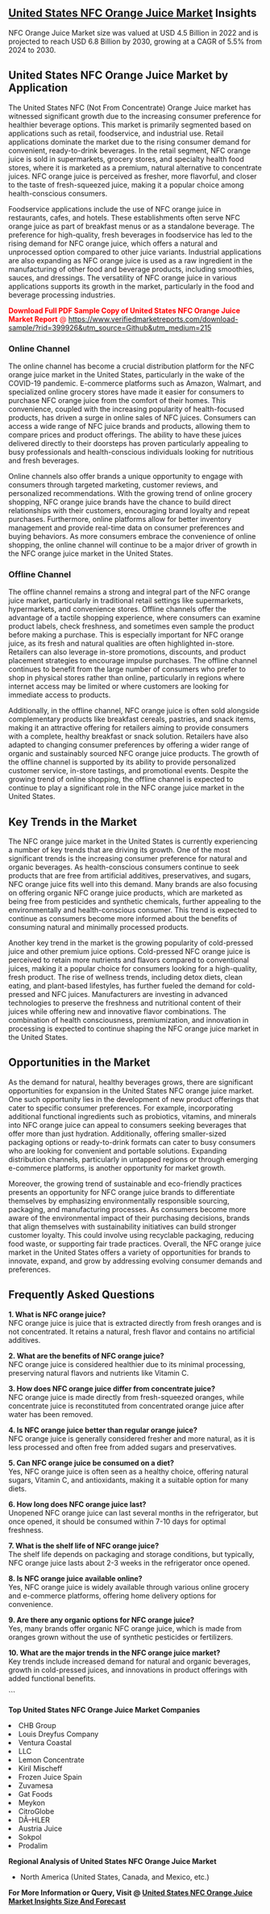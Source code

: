 <h2><a href="https://www.verifiedmarketreports.com/download-sample/?rid=399926&amp;utm_source=Github&amp;utm_medium=215" target="_blank">United States NFC Orange Juice Market</a> Insights</h2><p>NFC Orange Juice Market size was valued at USD 4.5 Billion in 2022 and is projected to reach USD 6.8 Billion by 2030, growing at a CAGR of 5.5% from 2024 to 2030.</p><p> <h2>United States NFC Orange Juice Market by Application</h2> <p>The United States NFC (Not From Concentrate) Orange Juice market has witnessed significant growth due to the increasing consumer preference for healthier beverage options. This market is primarily segmented based on applications such as retail, foodservice, and industrial use. Retail applications dominate the market due to the rising consumer demand for convenient, ready-to-drink beverages. In the retail segment, NFC orange juice is sold in supermarkets, grocery stores, and specialty health food stores, where it is marketed as a premium, natural alternative to concentrate juices. NFC orange juice is perceived as fresher, more flavorful, and closer to the taste of fresh-squeezed juice, making it a popular choice among health-conscious consumers. <p>Foodservice applications include the use of NFC orange juice in restaurants, cafes, and hotels. These establishments often serve NFC orange juice as part of breakfast menus or as a standalone beverage. The preference for high-quality, fresh beverages in foodservice has led to the rising demand for NFC orange juice, which offers a natural and unprocessed option compared to other juice variants. Industrial applications are also expanding as NFC orange juice is used as a raw ingredient in the manufacturing of other food and beverage products, including smoothies, sauces, and dressings. The versatility of NFC orange juice in various applications supports its growth in the market, particularly in the food and beverage processing industries. <p><p><span class=""><span style="color: #ff0000;"><strong>Download Full PDF Sample Copy of United States NFC Orange Juice Market Report</strong> @ </span><a href="https://www.verifiedmarketreports.com/download-sample/?rid=399926&amp;utm_source=Github&amp;utm_medium=215" target="_blank">https://www.verifiedmarketreports.com/download-sample/?rid=399926&amp;utm_source=Github&amp;utm_medium=215</a></span></p></p> <h3>Online Channel</h3> <p>The online channel has become a crucial distribution platform for the NFC orange juice market in the United States, particularly in the wake of the COVID-19 pandemic. E-commerce platforms such as Amazon, Walmart, and specialized online grocery stores have made it easier for consumers to purchase NFC orange juice from the comfort of their homes. This convenience, coupled with the increasing popularity of health-focused products, has driven a surge in online sales of NFC juices. Consumers can access a wide range of NFC juice brands and products, allowing them to compare prices and product offerings. The ability to have these juices delivered directly to their doorsteps has proven particularly appealing to busy professionals and health-conscious individuals looking for nutritious and fresh beverages. <p>Online channels also offer brands a unique opportunity to engage with consumers through targeted marketing, customer reviews, and personalized recommendations. With the growing trend of online grocery shopping, NFC orange juice brands have the chance to build direct relationships with their customers, encouraging brand loyalty and repeat purchases. Furthermore, online platforms allow for better inventory management and provide real-time data on consumer preferences and buying behaviors. As more consumers embrace the convenience of online shopping, the online channel will continue to be a major driver of growth in the NFC orange juice market in the United States. <h3>Offline Channel</h3> <p>The offline channel remains a strong and integral part of the NFC orange juice market, particularly in traditional retail settings like supermarkets, hypermarkets, and convenience stores. Offline channels offer the advantage of a tactile shopping experience, where consumers can examine product labels, check freshness, and sometimes even sample the product before making a purchase. This is especially important for NFC orange juice, as its fresh and natural qualities are often highlighted in-store. Retailers can also leverage in-store promotions, discounts, and product placement strategies to encourage impulse purchases. The offline channel continues to benefit from the large number of consumers who prefer to shop in physical stores rather than online, particularly in regions where internet access may be limited or where customers are looking for immediate access to products. <p>Additionally, in the offline channel, NFC orange juice is often sold alongside complementary products like breakfast cereals, pastries, and snack items, making it an attractive offering for retailers aiming to provide consumers with a complete, healthy breakfast or snack solution. Retailers have also adapted to changing consumer preferences by offering a wider range of organic and sustainably sourced NFC orange juice products. The growth of the offline channel is supported by its ability to provide personalized customer service, in-store tastings, and promotional events. Despite the growing trend of online shopping, the offline channel is expected to continue to play a significant role in the NFC orange juice market in the United States. <h2>Key Trends in the Market</h2> <p>The NFC orange juice market in the United States is currently experiencing a number of key trends that are driving its growth. One of the most significant trends is the increasing consumer preference for natural and organic beverages. As health-conscious consumers continue to seek products that are free from artificial additives, preservatives, and sugars, NFC orange juice fits well into this demand. Many brands are also focusing on offering organic NFC orange juice products, which are marketed as being free from pesticides and synthetic chemicals, further appealing to the environmentally and health-conscious consumer. This trend is expected to continue as consumers become more informed about the benefits of consuming natural and minimally processed products. <p>Another key trend in the market is the growing popularity of cold-pressed juice and other premium juice options. Cold-pressed NFC orange juice is perceived to retain more nutrients and flavors compared to conventional juices, making it a popular choice for consumers looking for a high-quality, fresh product. The rise of wellness trends, including detox diets, clean eating, and plant-based lifestyles, has further fueled the demand for cold-pressed and NFC juices. Manufacturers are investing in advanced technologies to preserve the freshness and nutritional content of their juices while offering new and innovative flavor combinations. The combination of health consciousness, premiumization, and innovation in processing is expected to continue shaping the NFC orange juice market in the United States. <h2>Opportunities in the Market</h2> <p>As the demand for natural, healthy beverages grows, there are significant opportunities for expansion in the United States NFC orange juice market. One such opportunity lies in the development of new product offerings that cater to specific consumer preferences. For example, incorporating additional functional ingredients such as probiotics, vitamins, and minerals into NFC orange juice can appeal to consumers seeking beverages that offer more than just hydration. Additionally, offering smaller-sized packaging options or ready-to-drink formats can cater to busy consumers who are looking for convenient and portable solutions. Expanding distribution channels, particularly in untapped regions or through emerging e-commerce platforms, is another opportunity for market growth. <p>Moreover, the growing trend of sustainable and eco-friendly practices presents an opportunity for NFC orange juice brands to differentiate themselves by emphasizing environmentally responsible sourcing, packaging, and manufacturing processes. As consumers become more aware of the environmental impact of their purchasing decisions, brands that align themselves with sustainability initiatives can build stronger customer loyalty. This could involve using recyclable packaging, reducing food waste, or supporting fair trade practices. Overall, the NFC orange juice market in the United States offers a variety of opportunities for brands to innovate, expand, and grow by addressing evolving consumer demands and preferences. <h2>Frequently Asked Questions</h2> <p><b>1. What is NFC orange juice?</b><br> NFC orange juice is juice that is extracted directly from fresh oranges and is not concentrated. It retains a natural, fresh flavor and contains no artificial additives.</p> <p><b>2. What are the benefits of NFC orange juice?</b><br> NFC orange juice is considered healthier due to its minimal processing, preserving natural flavors and nutrients like Vitamin C.</p> <p><b>3. How does NFC orange juice differ from concentrate juice?</b><br> NFC orange juice is made directly from fresh-squeezed oranges, while concentrate juice is reconstituted from concentrated orange juice after water has been removed.</p> <p><b>4. Is NFC orange juice better than regular orange juice?</b><br> NFC orange juice is generally considered fresher and more natural, as it is less processed and often free from added sugars and preservatives.</p> <p><b>5. Can NFC orange juice be consumed on a diet?</b><br> Yes, NFC orange juice is often seen as a healthy choice, offering natural sugars, Vitamin C, and antioxidants, making it a suitable option for many diets.</p> <p><b>6. How long does NFC orange juice last?</b><br> Unopened NFC orange juice can last several months in the refrigerator, but once opened, it should be consumed within 7-10 days for optimal freshness.</p> <p><b>7. What is the shelf life of NFC orange juice?</b><br> The shelf life depends on packaging and storage conditions, but typically, NFC orange juice lasts about 2-3 weeks in the refrigerator once opened.</p> <p><b>8. Is NFC orange juice available online?</b><br> Yes, NFC orange juice is widely available through various online grocery and e-commerce platforms, offering home delivery options for convenience.</p> <p><b>9. Are there any organic options for NFC orange juice?</b><br> Yes, many brands offer organic NFC orange juice, which is made from oranges grown without the use of synthetic pesticides or fertilizers.</p> <p><b>10. What are the major trends in the NFC orange juice market?</b><br> Key trends include increased demand for natural and organic beverages, growth in cold-pressed juices, and innovations in product offerings with added functional benefits.</p> ```</p><p><strong>Top United States NFC Orange Juice Market Companies</strong></p><div data-test-id=""><p><li>CHB Group</li><li> Louis Dreyfus Company</li><li> Ventura Coastal</li><li> LLC</li><li> Lemon Concentrate</li><li> Kiril Mischeff</li><li> Frozen Juice Spain</li><li> Zuvamesa</li><li> Gat Foods</li><li> Meykon</li><li> CitroGlobe</li><li> DÃ–HLER</li><li> Austria Juice</li><li> Sokpol</li><li> Prodalim</li></p><div><strong>Regional Analysis of&nbsp;United States NFC Orange Juice Market</strong></div><ul><li dir="ltr"><p dir="ltr">North America&nbsp;(United States, Canada, and Mexico, etc.)</p></li></ul><p><strong>For More Information or Query, Visit @&nbsp;</strong><strong><a href="https://www.verifiedmarketreports.com/product/nfc-orange-juice-market/?utm_source=Github&amp;utm_medium=215" target="_blank">United States NFC Orange Juice Market Insights Size And Forecast</a></strong></p></div>
